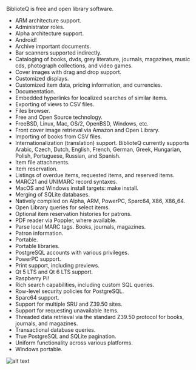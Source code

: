 BiblioteQ is free and open library software.

<ul>
<li>ARM architecture support.</li>
<li>Administrator roles.</li>
<li>Alpha architecture support.</li>
<li>Android!</li>
<li>Archive important documents.</li>
<li>Bar scanners supported indirectly.</li>
<li>Cataloging of books, dvds, grey literature, journals, magazines, music cds, photograph collections, and video games.</li>
<li>Cover images with drag and drop support.</li>
<li>Customized displays.</li>
<li>Customized item data, pricing information, and currencies.</li>
<li>Documentation.</li>
<li>Embedded hyperlinks for localized searches of similar items.</li>
<li>Exporting of views to CSV files.</li>
<li>Files browser.</li>
<li>Free and Open Source technology.</li>
<li>FreeBSD, Linux, Mac, OS/2, OpenBSD, Windows, etc.</li>
<li>Front cover image retrieval via Amazon and Open Library.</li>
<li>Importing of books from CSV files.</li>
<li>Internationalization (translation) support. BiblioteQ currently supports Arabic, Czech, Dutch, English, French, German, Greek, Hungarian, Polish, Portuguese, Russian, and Spanish.</li>
<li>Item file attachments.</li>
<li>Item reservation.</li>
<li>Listings of overdue items, requested items, and reserved items.</li>
<li>MARC21 and UNIMARC record syntaxes.</li>
<li>MacOS and Windows install targets: make install.</li>
<li>Merging of SQLite databases.</li>
<li>Natively compiled on Alpha, ARM, PowerPC, Sparc64, X86, X86_64.</li>
<li>Open Library queries for select items.</li>
<li>Optional item reservation histories for patrons.</li>
<li>PDF reader via Poppler, where available.</li>
<li>Parse local MARC tags. Books, journals, magazines.</li>
<li>Patron information.</li>
<li>Portable.</li>
<li>Portable libraries.</li>
<li>PostgreSQL accounts with various privileges.</li>
<li>PowerPC support.</li>
<li>Print support, including previews.</li>
<li>Qt 5 LTS and Qt 6 LTS support.</li>
<li>Raspberry Pi!</li>
<li>Rich search capabilities, including custom SQL queries.</li>
<li>Row-level security policies for PostgreSQL.</li>
<li>Sparc64 support.</li>
<li>Support for multiple SRU and Z39.50 sites.</li>
<li>Support for requesting unavailable items.</li>
<li>Threaded data retrieval via the standard Z39.50 protocol for books, journals, and magazines.</li>
<li>Transactional database queries.</li>
<li>True PostgreSQL and SQLite pagination.</li>
<li>Uniform functionality across various platforms.</li>
<li>Windows portable.</li>
</ul>

![alt text](https://github.com/textbrowser/biblioteq/blob/gh-pages/images/biblioteq_11.jpg)
